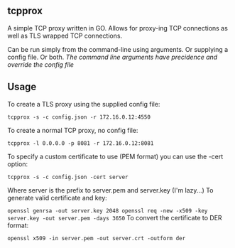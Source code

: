 tcpprox
------

A simple TCP proxy written in GO. Allows for proxy-ing TCP connections as well as TLS wrapped TCP connections.

Can be run simply from the command-line using arguments. Or supplying a config file. Or both.
_The command line arguments have precidence and override the config file_

Usage
----
To create a TLS proxy using the supplied config file:

`tcpprox -s -c config.json -r 172.16.0.12:4550`

To create a normal TCP proxy,  no config file:

`tcpprox -l 0.0.0.0 -p 8081 -r 172.16.0.12:8081`

To specify a custom certificate to use (PEM format) you can use the -cert option:

`tcpprox -s -c config.json -cert server`

Where server is the prefix to server.pem and server.key (I'm lazy...)
To generate valid certificate and key:

`
openssl genrsa -out server.key 2048
openssl req -new -x509 -key server.key -out server.pem -days 3650
`
To convert the certificate to DER format:

`openssl x509 -in server.pem -out server.crt -outform der`
